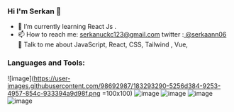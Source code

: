 ### Hi I'm Serkan  👋

- 🌱 I’m currently learning React Js .
- 📫 How to reach me: serkanuckc123@gmail.com  twitter :[ @serkaann06](https://twitter.com/serkaann06)
💬 Talk to me about JavaScript, React, CSS, Tailwind , Vue, 

### Languages and Tools:
![image](https://user-images.githubusercontent.com/98692987/183293290-5256d384-9253-4957-854c-933394a9d98f.png =100x100)
![image](https://user-images.githubusercontent.com/98692987/183293401-f2518e66-655d-47fb-942c-b2bf39c8c805.png)
![image](https://user-images.githubusercontent.com/98692987/183293321-e9cd5568-50ff-4279-9622-46918fee0cc3.png)
![image](https://user-images.githubusercontent.com/98692987/183293334-20b7cae8-8124-459c-ad00-74fa614e0168.png)
![image](https://user-images.githubusercontent.com/98692987/183293365-4c36f9c1-f906-452c-965c-410454ab828b.png)

